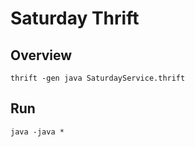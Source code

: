 # Saturday Thrift

## Overview

```shell
thrift -gen java SaturdayService.thrift
```

## Run

```shell
java -java *
```



